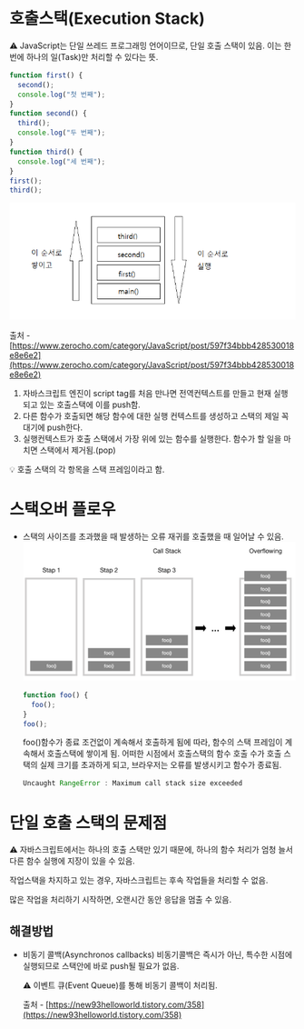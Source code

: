 # 호출스택(Execution Stack)

<aside>
⚠️ JavaScript는 단일 쓰레드 프로그래밍 언어이므로, 단일 호출 스택이 있음. 
이는 한번에 하나의 일(Task)만 처리할 수 있다는 뜻.

</aside>

```jsx
function first() {
  second();
  console.log("첫 번째");
}
function second() {
  third();
  console.log("두 번째");
}
function third() {
  console.log("세 번째");
}
first();
third();
```

![Stack](./Untitled.png)

출처 -[https://www.zerocho.com/category/JavaScript/post/597f34bbb428530018e8e6e2](https://www.zerocho.com/category/JavaScript/post/597f34bbb428530018e8e6e2)

1. 자바스크립트 엔진이 script tag를 처음 만나면 전역컨텍스트를 만들고 현재 실행되고 있는 호출스택에 이를 push함.
2. 다른 함수가 호출되면 해당 함수에 대한 실행 컨텍스트를 생성하고 스택의 제일 꼭대기에 push한다.
3. 실행컨텍스트가 호출 스택에서 가장 위에 있는 함수를 실행한다. 함수가 할 일을 마치면 스택에서 제거됨.(pop)

<aside>
💡 호출 스택의 각 항목을 스택 프레임이라고 함.

</aside>

# 스택오버 플로우

- 스택의 사이즈를 초과했을 때 발생하는 오류
  재귀를 호출했을 때 일어날 수 있음.
  ![호출 스택](<./호출스택(Execution%20Stack).png>)

  ```jsx
  function foo() {
    foo();
  }
  foo();
  ```

  foo()함수가 종료 조건없이 계속해서 호출하게 됨에 따라, 함수의 스택 프레임이 계속해서 호출스택에 쌓이게 됨.
  어떠한 시점에서 호출스택의 함수 호출 수가 호출 스택의 실제 크기를 초과하게 되고, 브라우저는 오류를 발생시키고 함수가 종료됨.

  ```jsx
  Uncaught RangeError : Maximum call stack size exceeded
  ```

# 단일 호출 스택의 문제점

<aside>
⚠️ 자바스크립트에서는 하나의 호출 스택만 있기 때문에, 하나의 함수 처리가 엄청 늘서 다른 함수 실행에 지장이 있을 수 있음.

</aside>

작업스택을 차지하고 있는 경우, 자바스크립트는 후속 작업들을 처리할 수 없음.

많은 작업을 처리하기 시작하면, 오랜시간 동안 응답을 멈출 수 있음.

## 해결방법

- 비동기 콜백(Asynchronos callbacks)
  비동기콜백은 즉시가 아닌, 특수한 시점에 실행되므로 스택안에 바로 push될 필요가 없음.
    <aside>
    ⚠️ 이벤트 큐(Event Queue)를 통해 비동기 콜백이 처리됨.
    
    </aside>
    
    출처 - [https://new93helloworld.tistory.com/358](https://new93helloworld.tistory.com/358)
